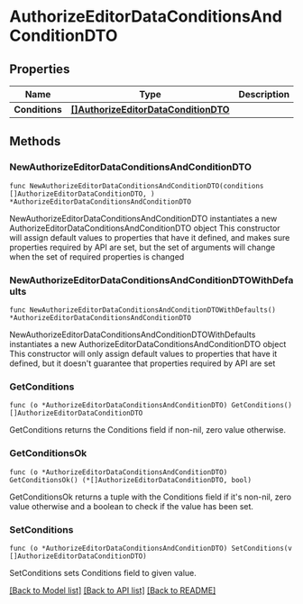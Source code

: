 # AuthorizeEditorDataConditionsAndConditionDTO

## Properties

Name | Type | Description | Notes
------------ | ------------- | ------------- | -------------
**Conditions** | [**[]AuthorizeEditorDataConditionDTO**](AuthorizeEditorDataConditionDTO.md) |  | 

## Methods

### NewAuthorizeEditorDataConditionsAndConditionDTO

`func NewAuthorizeEditorDataConditionsAndConditionDTO(conditions []AuthorizeEditorDataConditionDTO, ) *AuthorizeEditorDataConditionsAndConditionDTO`

NewAuthorizeEditorDataConditionsAndConditionDTO instantiates a new AuthorizeEditorDataConditionsAndConditionDTO object
This constructor will assign default values to properties that have it defined,
and makes sure properties required by API are set, but the set of arguments
will change when the set of required properties is changed

### NewAuthorizeEditorDataConditionsAndConditionDTOWithDefaults

`func NewAuthorizeEditorDataConditionsAndConditionDTOWithDefaults() *AuthorizeEditorDataConditionsAndConditionDTO`

NewAuthorizeEditorDataConditionsAndConditionDTOWithDefaults instantiates a new AuthorizeEditorDataConditionsAndConditionDTO object
This constructor will only assign default values to properties that have it defined,
but it doesn't guarantee that properties required by API are set

### GetConditions

`func (o *AuthorizeEditorDataConditionsAndConditionDTO) GetConditions() []AuthorizeEditorDataConditionDTO`

GetConditions returns the Conditions field if non-nil, zero value otherwise.

### GetConditionsOk

`func (o *AuthorizeEditorDataConditionsAndConditionDTO) GetConditionsOk() (*[]AuthorizeEditorDataConditionDTO, bool)`

GetConditionsOk returns a tuple with the Conditions field if it's non-nil, zero value otherwise
and a boolean to check if the value has been set.

### SetConditions

`func (o *AuthorizeEditorDataConditionsAndConditionDTO) SetConditions(v []AuthorizeEditorDataConditionDTO)`

SetConditions sets Conditions field to given value.



[[Back to Model list]](../README.md#documentation-for-models) [[Back to API list]](../README.md#documentation-for-api-endpoints) [[Back to README]](../README.md)



